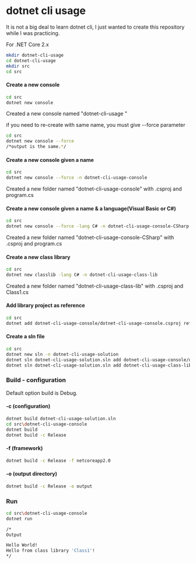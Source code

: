# dotnet cli usage
It is not a big deal to learn dotnet cli, I just wanted to create this repository while I was practicing.

For .NET Core 2.x

```sh
mkdir dotnet-cli-usage 
cd dotnet-cli-usage
mkdir src
cd src
```

#### Create a new console
```sh
cd src
dotnet new console
```
Created a new console named "dotnet-cli-usage "

if you need to re-create with same name, you must give --force parameter
```sh
cd src
dotnet new console --force
/*output is the same.*/    
```

#### Create a new console given a name 
```sh
cd src
dotnet new console --force -n dotnet-cli-usage-console
```
Created a new folder named "dotnet-cli-usage-console" with .csproj and program.cs


#### Create a new console given a name & a language(Visual Basic or C#)
```sh
cd src
dotnet new console --force -lang C# -n dotnet-cli-usage-console-CSharp
```
Created a new folder named "dotnet-cli-usage-console-CSharp" with .csproj and program.cs

#### Create a new class library
```sh
cd src
dotnet new classlib -lang C# -n dotnet-cli-usage-class-lib
```
Created a new folder named "dotnet-cli-usage-class-lib" with .csproj and Class1.cs

#### Add library project as reference
```sh
cd src
dotnet add dotnet-cli-usage-console/dotnet-cli-usage-console.csproj reference dotnet-cli-usage-class-lib/dotnet-cli-usage-class-lib.csproj
```

#### Create a sln file
```sh
cd src
dotnet new sln -n dotnet-cli-usage-solution
dotnet sln dotnet-cli-usage-solution.sln add dotnet-cli-usage-console/dotnet-cli-usage-console.csproj
dotnet sln dotnet-cli-usage-solution.sln add dotnet-cli-usage-class-lib/dotnet-cli-usage-class-lib.csproj

```

### Build - configuration
Default option build is Debug.
#### -c (configuration)
```sh
dotnet build dotnet-cli-usage-solution.sln
cd src\dotnet-cli-usage-console
dotnet build
dotnet build -c Release
```
#### -f (framework)
```sh
dotnet build -c Release -f netcoreapp2.0
```
#### -o (output directory)
```sh
dotnet build -c Release -o output
```
### Run
```sh
cd src\dotnet-cli-usage-console
dotnet run

/*
Output

Hello World!
Hello from class library 'Class1'!
*/
```
